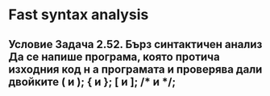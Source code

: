 # Fast syntax analysis

## Условие Задача 2.52. Бърз синтактичен анализ Да се напише програма, която протича изходния код н а програмата и проверява дали двойките ( и ); { и }; [ и ]; /* и */; 
